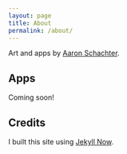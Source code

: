 ```yaml
---
layout: page
title: About
permalink: /about/
---
```


Art and apps by [Aaron Schachter](http://www.aaronschachter.com/).

## Apps

Coming soon!

## Credits

I built this site using [Jekyll Now](http://www.github.com/barryclark/jekyll-now).
